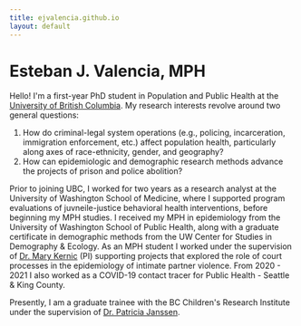 ```yaml
---
title: ejvalencia.github.io
layout: default
---
```


# Esteban J. Valencia, MPH

Hello! I'm a first-year PhD student in Population and Public Health at the [University of British Columbia](https://www.spph.ubc.ca/). My research interests revolve around two general questions: 

1. How do criminal-legal system operations (e.g., policing, incarceration, immigration enforcement, etc.) affect population health, particularly along axes of race-ethnicity, gender, and geography?
2. How can epidemiologic and demographic research methods advance the projects of prison and police abolition?

Prior to joining UBC, I worked for two years as a research analyst at the University of Washington School of Medicine, where I supported program evaluations of juvneile-justice behavioral health interventions, before beginning my MPH studies. I received my MPH in epidemiology from the University of Washington School of Public Health, along with a graduate certificate in demographic methods from the UW Center for Studies in Demography & Ecology. As an MPH student I worked under the supervision of [Dr. Mary Kernic](https://epi.washington.edu/faculty/kernic-mary/) (PI) supporting projects that explored the role of court processes in the epidemiology of intimate partner violence. From 2020 - 2021 I also worked as a COVID-19 contact tracer for Public Health - Seattle & King County.

Presently, I am a graduate trainee with the BC Children's Research Institute under the supervision of [Dr. Patricia Janssen](https://www.bcchr.ca/pjanssen).
